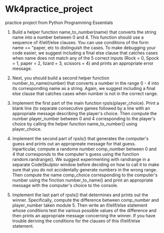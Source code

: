 # Wk4practice_project
practice project from Python Programming Essentials

1. Build a helper function name_to_number(name) that converts the string name into a number between 0 and 4.  This function should use a sequence of if/elif/else clauses.  You can use conditions of the form name == "paper, etc to distinguish the cases.  To make debugging your code easier, we suggest including a final else clause that catches cases when name does not match any of the 5 correct inputs (Rock = 0, Spock = 1, paper = 2, lizard = 3, scissors = 4) and prints an appropriate error message.  

2. Next, you should build a second helper function number_to_name(number) that converts a number in the range 0 - 4 into its corresponding name as a string. Again, we suggest including a final else clause that catches cases when number is not in the correct range.

3. Implement the first part of the main function rpsls(player_choice).  Print a blank line (to separate consecutive games followed by a line with an appropriate message describing the player's choice.  Then compute the number player_number between 0 and 4 corresponding to the player's choice by calling the helper function name_to_number() using player_choice.

4. Implement the second part of rpsls() that generates the computer's guess and prints out an appropreate message for that guess.  Inparticular, compute a randome number comp_number between 0 and 4 that corresponds to the computer's guess using the function random.randrange().  We suggest experimenting with randrange in a separate CodeSkulptor window before deciding on how to call it to make sure that you do not accidentally generate numbers in the wrong range.  Then compute the name comp_choice corresponding to the computer's number using the finction number_to_name() and print an appropriate message with the computer's choice to the console.

5. Implement the last part of rpsls() that determines and prints out the winner.  Specifically, compute the difference between comp_number and player_number taken module 5.  Then write an if/elif/else statement whose conditions test the various possible values of the difference and then prints an appropriate message concerning the winner.  If you have trouble deriving the conditions for the clauses of this if/elif/else statement.


